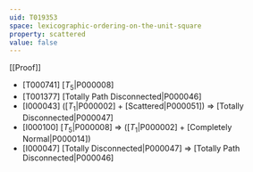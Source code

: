 ```yaml
---
uid: T019353
space: lexicographic-ordering-on-the-unit-square
property: scattered
value: false
---
```

[[Proof]]

* [T000741] [$T_5$|P000008]
* [T001377] [Totally Path Disconnected|P000046]
* [I000043] ([$T_1$|P000002] + [Scattered|P000051]) => [Totally Disconnected|P000047]
* [I000100] [$T_5$|P000008] => ([$T_1$|P000002] + [Completely Normal|P000014])
* [I000047] [Totally Disconnected|P000047] => [Totally Path Disconnected|P000046]

